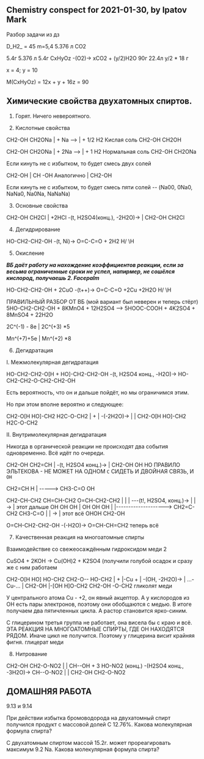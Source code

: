 ## Chemistry conspect for 2021-01-30, by Ipatov Mark

Разбор задачи из дз

D_H2_ = 45 m=5,4    5.376 л CO2

5.4г		5.376 л	   5.4г
CxHyOz -(O2)-> xCO2 + (y/2)H2O
90г		22.4л	   y/2 * 18 г

x = 4; y = 10

M(CxHyOz) = 12x + y + 16z = 90

## Химические свойства двухатомных спиртов.

1. Горят. Ничего невероятного.

2. Кислотные свойства

CH2-OH			CH2ONa
|           + Na -->	|	+ 1/2 H2       Кислая соль
CH2-OH			CH2OH

CH2-OH			CH2ONa
|          + 2Na -->	|	+ 1 H2         Нормальная соль
CH2-OH			CH2ONa

Если кинуть не с избытком, то будет смесь двух солей

CH2-OH
|
CH -OH	    Аналогично
|
CH2-OH

Если кинуть не с избытком, то будет смесь пяти солей -- (Na00, 0Na0, NaNa0, Na0Na, NaNaNa)

3. Основные свойства

CH2-OH						 	CH2Cl
|		+2HCl -(t, H2SO4(конц.), -2H2O)->  	|
CH2-OH							CH2Cl

4. Дегидрирование

HO-CH2-CH2-OH	-(t, Ni)->	O=C-C=O	+ 2H2
				H/   \H

5. Окисление

***ВБ даёт работу на нахождение коэффициентов реакции, если за весьма ограниченные сроки не успел, напирмер, не сошёлся кислород, получаешь 2. Facepalm***

HO-CH2-CH2-OH + 2CuO	-(t++)->	O=C-C=O +2Cu +2H2O
					H/   \H


ПРАВИЛЬНЫЙ РАЗБОР ОТ ВБ (мой вариант был неверен и теперь стёрт)
5HO-CH2-CH2-OH + 8KMnO4 + 12H2SO4 --> 5HOOC-COOH + 4K2SO4 + 8MnSO4 + 22H2O

2C^(-1) - 8e  | 2C^(+3)	\*5

Mn^(+7)+5e | Mn^(+2)	\*8

6. Дегидратация

I. Межмолекулярная дегидратация

HO-CH2-CH2-O[H + HO]-CH2-CH2-OH -(t, H2SO4 конц., -H2O)-> HO-CH2-CH2-O-CH2-CH2-OH

Есть вероятность, что он и дальше пойдёт, но мы ограничимся этим.

Но при этом вполне вероятно и следующее:

CH2-O[H		HO]-CH2				H2C-O-CH2
|	+	    |		-(-2H2O)->	  |   |
CH2-O[H		HO]-CH2				H2C-O-CH2

II. Внутримолекулярная дегидратация

Никогда в органической реакции не происходят два события одновременно. Всё идёт по очереди.

CH2-OH				CH2=CH
|	-(t, H2SO4 конц.)-> 	    |
CH2-OH				    OH		НО ПРАВИЛО ЭЛЬТЕКОВА - НЕ МОЖЕТ НА ОДНОМ `C` СИДЕТЬ И ДВОЙНАЯ СВЯЗЬ, И `OH`

CH2=CH		    H
    |	----->  CH3-C=O
    OH


CH2-CH-CH2			   CH=CH-CH2       O=CH-CH2-CH2
|   |  |   ---(t!, H2SO4, конц.)-> |     |	->          |   этот дальше
OH  OH OH   |   	 	   OH    OH                 OH
            |
	    |--------------------> CH2=C-CH2	   CH3-C=O
				       | |      ->     |  этот всё
                                       OHOH            CH2-OH

O=CH-CH2-CH2-OH -(-H2O)-> O=CH-CH=CH2 теперь всё





7. Качественная реакция на многоатомные спирты

Взаимодействие со свежеосаждённым гидроксидом меди 2

CuSO4 + 2KOH -> Cu(OH)2 + K2SO4 (получили голубой осадок и сразу же с ним работаем

CH2-O[H	 HO]	      HO-CH2			CH2-O--      HO-CH2
|	+ |-Cu	  +      |    -(OH, -2H2O)-> 	|  ...\-Cu-\... |
CH2-OH	    |-[OH    H]O-CH2			CH2-OH      \-O-CH2
						гликолят меди

У центрального атома Cu - +2, он явный акцептор.
А у кислородов из OH есть пары электронов, поэтому они обобщаются с медью. 
В итоге получаем два пятичленных цикла. А растор становится ярко-синим.

С глицерином третья группа не работает, она висела бы с краю и всё. 
ЭТА РЕАКЦИЯ НА МНОГОАТОМНЫЕ СПИРТЫ, ГДЕ OH НАХОДЯТСЯ РЯДОМ. Иначе цикл не получится. Поэтому у глицерина висит крайняя фигня.
глицерат меди

8. Нитрование

CH2-OH						    CH2-O-NO2
|						    |
CH--OH  + 3 HO-NO2 (конц.)  -(H2SO4 конц., -3H2O)-> CH--O-NO2
|						    |
CH2-OH						    CH2-O-NO2

## ДОМАШНЯЯ РАБОТА

9.13 и 9.14

При действии избытка бромоводорода на двухатомный спирт получился продукт с массовой долей C 12.76%. Какова молекулярная формула спирта?

С двухатомным спиртом массой 15.2г. может прореагировать максимум 9.2 Na. Какова молекулярная формула спирта?
